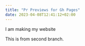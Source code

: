 ```yaml
---
title: "Pr Previews for Gh Pages"
date: 2023-04-08T12:41:12+02:00
---
```


I am making my website

This is from second branch.